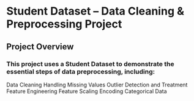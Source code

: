 # Student Dataset – Data Cleaning & Preprocessing Project
## Project Overview

### This project uses a Student Dataset to demonstrate the essential steps of data preprocessing, including:

Data Cleaning
Handling Missing Values
Outlier Detection and Treatment
Feature Engineering
Feature Scaling
Encoding Categorical Data
